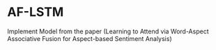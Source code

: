 # AF-LSTM
Implement  Model from the paper (Learning to Attend via Word-Aspect Associative Fusion for Aspect-based Sentiment Analysis)
